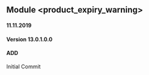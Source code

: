 ## Module <product_expiry_warning>

#### 11.11.2019
#### Version 13.0.1.0.0
#### ADD

Initial Commit
